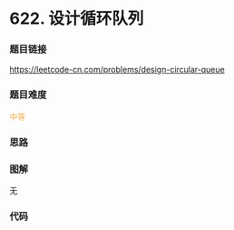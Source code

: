 # 622. 设计循环队列

### 题目链接

https://leetcode-cn.com/problems/design-circular-queue

### 题目难度

<font color=#F0AD4E>中等</font>

### 思路



### 图解

无

### 代码

```python
```